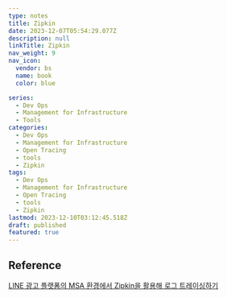 ```yaml
---
type: notes
title: Zipkin
date: 2023-12-07T05:54:29.077Z
description: null
linkTitle: Zipkin
nav_weight: 9
nav_icon:
  vendor: bs
  name: book
  color: blue

series:
  - Dev Ops
  - Management for Infrastructure
  - Tools
categories:
  - Dev Ops
  - Management for Infrastructure
  - Open Tracing
  - tools
  - Zipkin
tags:
  - Dev Ops
  - Management for Infrastructure
  - Open Tracing
  - tools
  - Zipkin
lastmod: 2023-12-10T03:12:45.518Z
draft: published
featured: true
---
```


## Reference

[LINE 광고 플랫폼의 MSA 환경에서 Zipkin을 활용해 로그 트레이싱하기](https://engineering.linecorp.com/ko/blog/line-ads-msa-opentracing-zipkin)

